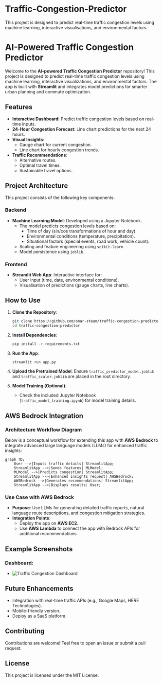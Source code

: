# Traffic-Congestion-Predictor
This project is designed to predict real-time traffic congestion levels using machine learning, interactive visualisations, and environmental factors.

# AI-Powered Traffic Congestion Predictor

Welcome to the **AI-powered Traffic Congestion Predictor** repository! This project is designed to predict real-time traffic congestion levels using machine learning, interactive visualizations, and environmental factors. The app is built with **Streamlit** and integrates model predictions for smarter urban planning and commute optimization.

## Features

- **Interactive Dashboard**: Predict traffic congestion levels based on real-time inputs.
- **24-Hour Congestion Forecast**: Line chart predictions for the next 24 hours.
- **Visual Insights**:
  - Gauge chart for current congestion.
  - Line chart for hourly congestion trends.
- **Traffic Recommendations**:
  - Alternative routes.
  - Optimal travel times.
  - Sustainable travel options.

## Project Architecture

This project consists of the following key components:

### Backend

- **Machine Learning Model**: Developed using a Jupyter Notebook.
  - The model predicts congestion levels based on:
    - Time of day (sin/cos transformations of hour and day).
    - Environmental conditions (temperature, precipitation).
    - Situational factors (special events, road work, vehicle count).
  - Scaling and feature engineering using `scikit-learn`.
  - Model persistence using `joblib`.

### Frontend

- **Streamlit Web App**: Interactive interface for:
  - User input (time, date, environmental conditions).
  - Visualisation of predictions (gauge charts, line charts).

## How to Use

1. **Clone the Repository**:
   ```bash
   git clone https://github.com/omar-steam/traffic-congestion-predictor.git
   cd traffic-congestion-predictor
   ```

2. **Install Dependencies**:
   ```bash
   pip install -r requirements.txt
   ```

3. **Run the App**:
   ```bash
   streamlit run app.py
   ```

4. **Upload the Pretrained Model**:
   Ensure `traffic_predictor_model.joblib` and `traffic_scaler.joblib` are placed in the root directory.

5. **Model Training (Optional)**:
   - Check the included Jupyter Notebook (`traffic_model_training.ipynb`) for model training details.

## AWS Bedrock Integration

### Architecture Workflow Diagram

Below is a conceptual workflow for extending this app with **AWS Bedrock** to integrate advanced large language models (LLMs) for enhanced traffic insights:

```mermaid
graph TD;
    User -->|Inputs traffic details| StreamlitApp;
    StreamlitApp -->|Sends features| MLModel;
    MLModel -->|Predicts congestion| StreamlitApp;
    StreamlitApp -->|Enhanced insights request| AWSBedrock;
    AWSBedrock -->|Generates recommendations| StreamlitApp;
    StreamlitApp -->|Displays results| User;
```

### Use Case with AWS Bedrock

- **Purpose**: Use LLMs for generating detailed traffic reports, natural language route descriptions, and congestion mitigation strategies.
- **Integration Points**:
  - Deploy the app on **AWS EC2**.
  - Use **AWS Lambda** to connect the app with Bedrock APIs for additional recommendations.

## Example Screenshots

### Dashboard:
- ![Traffic Congestion Dashboard](path/to/dashboard-image.png)

## Future Enhancements

- Integration with real-time traffic APIs (e.g., Google Maps, HERE Technologies).
- Mobile-friendly version.
- Deploy as a SaaS platform.

## Contributing

Contributions are welcome! Feel free to open an issue or submit a pull request.

## License

This project is licensed under the MIT License.
